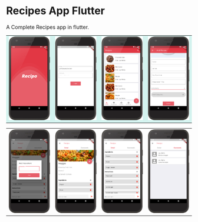 # Recipes App Flutter

A Complete Recipes app in flutter. 

<p float="left">
  
</p>

<table style="border-collapse: collapse; border: none !important; background-color:#d4f3ef;">
  <tr style="border: none;">
  <td style="border: none;" align="center"><img src="/screenshots/device-2020-06-12-105758.png" width="300"></td>
  <td style="border: none;" align="center"><img src="/screenshots/device-2020-06-12-103744.png" width="300"></td>
  <td style="border: none;" align="center"><img src="/screenshots/device-2020-06-12-105942.png" width="300"></td>
  <td style="border: none;" align="center"><img src="/screenshots/device-2020-06-12-110116.png" width="300"></td>
 </tr>
 </table>
 
 <table>
  <tr>
  <td align="center"><img src="/screenshots/device-2020-06-12-105326.png" width="300"></td>
  <td align="center"><img src="/screenshots/device-2020-06-12-104446.png" width="300"></td>
  <td align="center"><img src="/screenshots/device-2020-06-12-104621.png" width="300"></td>
  <td align="center"><img src="/screenshots/device-2020-06-12-104934.png" width="300"></td>
 </tr>
 </table>
